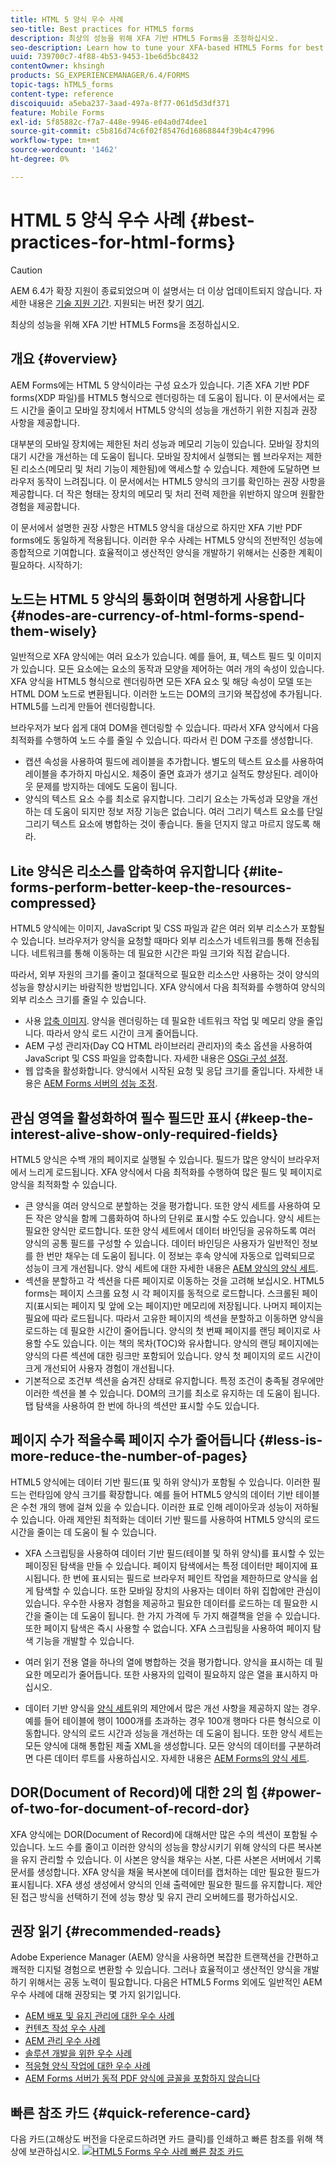 ```yaml
---
title: HTML 5 양식 우수 사례
seo-title: Best practices for HTML5 forms
description: 최상의 성능을 위해 XFA 기반 HTML5 Forms을 조정하십시오.
seo-description: Learn how to tune your XFA-based HTML5 Forms for best performance.
uuid: 739700c7-4f88-4b53-9453-1be6d5bc8432
contentOwner: khsingh
products: SG_EXPERIENCEMANAGER/6.4/FORMS
topic-tags: hTML5_forms
content-type: reference
discoiquuid: a5eba237-3aad-497a-8f77-061d5d3df371
feature: Mobile Forms
exl-id: 5f85882c-f7a7-448e-9946-e04a0d74dee1
source-git-commit: c5b816d74c6f02f85476d16868844f39b4c47996
workflow-type: tm+mt
source-wordcount: '1462'
ht-degree: 0%

---
```


# HTML 5 양식 우수 사례  {#best-practices-for-html-forms}

>[!CAUTION]
>
>AEM 6.4가 확장 지원이 종료되었으며 이 설명서는 더 이상 업데이트되지 않습니다. 자세한 내용은 [기술 지원 기간](https://helpx.adobe.com/kr/support/programs/eol-matrix.html). 지원되는 버전 찾기 [여기](https://experienceleague.adobe.com/docs/).

최상의 성능을 위해 XFA 기반 HTML5 Forms을 조정하십시오.

## 개요 {#overview}

AEM Forms에는 HTML 5 양식이라는 구성 요소가 있습니다. 기존 XFA 기반 PDF forms(XDP 파일)를 HTML5 형식으로 렌더링하는 데 도움이 됩니다. 이 문서에서는 로드 시간을 줄이고 모바일 장치에서 HTML5 양식의 성능을 개선하기 위한 지침과 권장 사항을 제공합니다.

대부분의 모바일 장치에는 제한된 처리 성능과 메모리 기능이 있습니다. 모바일 장치의 대기 시간을 개선하는 데 도움이 됩니다. 모바일 장치에서 실행되는 웹 브라우저는 제한된 리소스(메모리 및 처리 기능이 제한됨)에 액세스할 수 있습니다. 제한에 도달하면 브라우저 동작이 느려집니다. 이 문서에서는 HTML5 양식의 크기를 확인하는 권장 사항을 제공합니다. 더 작은 형태는 장치의 메모리 및 처리 전력 제한을 위반하지 않으며 원활한 경험을 제공합니다.

이 문서에서 설명한 권장 사항은 HTML5 양식을 대상으로 하지만 XFA 기반 PDF forms에도 동일하게 적용됩니다. 이러한 우수 사례는 HTML5 양식의 전반적인 성능에 종합적으로 기여합니다. 효율적이고 생산적인 양식을 개발하기 위해서는 신중한 계획이 필요하다. 시작하기:

## 노드는 HTML 5 양식의 통화이며 현명하게 사용합니다 {#nodes-are-currency-of-html-forms-spend-them-wisely}

일반적으로 XFA 양식에는 여러 요소가 있습니다. 예를 들어, 표, 텍스트 필드 및 이미지가 있습니다. 모든 요소에는 요소의 동작과 모양을 제어하는 여러 개의 속성이 있습니다. XFA 양식을 HTML5 형식으로 렌더링하면 모든 XFA 요소 및 해당 속성이 모델 또는 HTML DOM 노드로 변환됩니다. 이러한 노드는 DOM의 크기와 복잡성에 추가됩니다. HTML5를 느리게 만들어 렌더링합니다.

브라우저가 보다 쉽게 대여 DOM을 렌더링할 수 있습니다. 따라서 XFA 양식에서 다음 최적화를 수행하여 노드 수를 줄일 수 있습니다. 따라서 린 DOM 구조를 생성합니다.

* 캡션 속성을 사용하여 필드에 레이블을 추가합니다. 별도의 텍스트 요소를 사용하여 레이블을 추가하지 마십시오. 체중이 줄면 효과가 생기고 실적도 향상된다. 레이아웃 문제를 방지하는 데에도 도움이 됩니다.
* 양식의 텍스트 요소 수를 최소로 유지합니다. 그리기 요소는 가독성과 모양을 개선하는 데 도움이 되지만 정보 저장 기능은 없습니다. 여러 그리기 텍스트 요소를 단일 그리기 텍스트 요소에 병합하는 것이 좋습니다. 돌을 던지지 않고 마르지 않도록 해라.

## Lite 양식은 리소스를 압축하여 유지합니다 {#lite-forms-perform-better-keep-the-resources-compressed}

HTML5 양식에는 이미지, JavaScript 및 CSS 파일과 같은 여러 외부 리소스가 포함될 수 있습니다. 브라우저가 양식을 요청할 때마다 외부 리소스가 네트워크를 통해 전송됩니다. 네트워크를 통해 이동하는 데 필요한 시간은 파일 크기와 직접 같습니다.

따라서, 외부 자원의 크기를 줄이고 절대적으로 필요한 리소스만 사용하는 것이 양식의 성능을 향상시키는 바람직한 방법입니다. XFA 양식에서 다음 최적화를 수행하여 양식의 외부 리소스 크기를 줄일 수 있습니다.

* 사용 [압축 이미지](/help/assets/best-practices-for-optimizing-the-quality-of-your-images.md). 양식을 렌더링하는 데 필요한 네트워크 작업 및 메모리 양을 줄입니다. 따라서 양식 로드 시간이 크게 줄어듭니다.
* AEM 구성 관리자(Day CQ HTML 라이브러리 관리자)의 축소 옵션을 사용하여 JavaScript 및 CSS 파일을 압축합니다. 자세한 내용은 [OSGi 구성 설정](/help/sites-deploying/osgi-configuration-settings.md).
* 웹 압축을 활성화합니다. 양식에서 시작된 요청 및 응답 크기를 줄입니다. 자세한 내용은 [AEM Forms 서버의 성능 조정](https://helpx.adobe.com/aem-forms/6-3/performance-tuning-aem-forms.html).

## 관심 영역을 활성화하여 필수 필드만 표시  {#keep-the-interest-alive-show-only-required-fields}

HTML5 양식은 수백 개의 페이지로 실행될 수 있습니다. 필드가 많은 양식이 브라우저에서 느리게 로드됩니다. XFA 양식에서 다음 최적화를 수행하여 많은 필드 및 페이지로 양식을 최적화할 수 있습니다.

* 큰 양식을 여러 양식으로 분할하는 것을 평가합니다. 또한 양식 세트를 사용하여 모든 작은 양식을 함께 그룹화하여 하나의 단위로 표시할 수도 있습니다. 양식 세트는 필요한 양식만 로드합니다. 또한 양식 세트에서 데이터 바인딩을 공유하도록 여러 양식의 공통 필드를 구성할 수 있습니다. 데이터 바인딩은 사용자가 일반적인 정보를 한 번만 채우는 데 도움이 됩니다. 이 정보는 후속 양식에 자동으로 입력되므로 성능이 크게 개선됩니다. 양식 세트에 대한 자세한 내용은 [AEM 양식의 양식 세트](https://helpx.adobe.com/aem-forms/6-3/formset-in-aem-forms.html).
* 섹션을 분할하고 각 섹션을 다른 페이지로 이동하는 것을 고려해 보십시오. HTML5 forms는 페이지 스크롤 요청 시 각 페이지를 동적으로 로드합니다. 스크롤된 페이지(표시되는 페이지 및 앞에 오는 페이지)만 메모리에 저장됩니다. 나머지 페이지는 필요에 따라 로드됩니다. 따라서 고유한 페이지의 섹션을 분할하고 이동하면 양식을 로드하는 데 필요한 시간이 줄어듭니다. 양식의 첫 번째 페이지를 랜딩 페이지로 사용할 수도 있습니다. 이는 책의 목차(TOC)와 유사합니다. 양식의 랜딩 페이지에는 양식의 다른 섹션에 대한 링크만 포함되어 있습니다. 양식 첫 페이지의 로드 시간이 크게 개선되어 사용자 경험이 개선됩니다.
* 기본적으로 조건부 섹션을 숨겨진 상태로 유지합니다. 특정 조건이 충족될 경우에만 이러한 섹션을 볼 수 있습니다. DOM의 크기를 최소로 유지하는 데 도움이 됩니다. 탭 탐색을 사용하여 한 번에 하나의 섹션만 표시할 수도 있습니다.

## 페이지 수가 적을수록 페이지 수가 줄어듭니다 {#less-is-more-reduce-the-number-of-pages}

HTML5 양식에는 데이터 기반 필드(표 및 하위 양식)가 포함될 수 있습니다. 이러한 필드는 런타임에 양식 크기를 확장합니다. 예를 들어 HTML5 양식의 데이터 기반 테이블은 수천 개의 행에 걸쳐 있을 수 있습니다. 이러한 표로 인해 레이아웃과 성능이 저하될 수 있습니다. 아래 제안된 최적화는 데이터 기반 필드를 사용하여 HTML5 양식의 로드 시간을 줄이는 데 도움이 될 수 있습니다.

* XFA 스크립팅을 사용하여 데이터 기반 필드(테이블 및 하위 양식)를 표시할 수 있는 페이징된 탐색을 만들 수 있습니다. 페이지 탐색에서는 특정 데이터만 페이지에 표시됩니다. 한 번에 표시되는 필드로 브라우저 페인트 작업을 제한하므로 양식을 쉽게 탐색할 수 있습니다. 또한 모바일 장치의 사용자는 데이터 하위 집합에만 관심이 있습니다. 우수한 사용자 경험을 제공하고 필요한 데이터를 로드하는 데 필요한 시간을 줄이는 데 도움이 됩니다. 한 가지 가격에 두 가지 해결책을 얻을 수 있습니다.  또한 페이지 탐색은 즉시 사용할 수 없습니다. XFA 스크립팅을 사용하여 페이지 탐색 기능을 개발할 수 있습니다.

* 여러 읽기 전용 열을 하나의 열에 병합하는 것을 평가합니다. 양식을 표시하는 데 필요한 메모리가 줄어듭니다. 또한 사용자의 입력이 필요하지 않은 열을 표시하지 마십시오.
* 데이터 기반 양식을 [양식 세트](https://helpx.adobe.com/aem-forms/6-3/formset-in-aem-forms.html)위의 제안에서 많은 개선 사항을 제공하지 않는 경우. 예를 들어 테이블에 행이 1000개를 초과하는 경우 100개 행마다 다른 형식으로 이동합니다. 양식의 로드 시간과 성능을 개선하는 데 도움이 됩니다.  또한 양식 세트는 모든 양식에 대해 통합된 제출 XML을 생성합니다. 모든 양식의 데이터를 구분하려면 다른 데이터 루트를 사용하십시오. 자세한 내용은 [AEM Forms의 양식 세트](https://helpx.adobe.com/aem-forms/6-3/formset-in-aem-forms.html).

## DOR(Document of Record)에 대한 2의 힘 {#power-of-two-for-document-of-record-dor}

XFA 양식에는 DOR(Document of Record)에 대해서만 많은 수의 섹션이 포함될 수 있습니다. 노드 수를 줄이고 이러한 양식의 성능을 향상시키기 위해 양식의 다른 복사본을 유지 관리할 수 있습니다. 이 사본은 양식을 채우는 사본, 다른 사본은 서버에서 기록 문서를 생성합니다. XFA 양식을 채울 복사본에 데이터를 캡처하는 데만 필요한 필드가 표시됩니다. XFA 생성 생성에서 양식의 인쇄 출력에만 필요한 필드를 유지합니다. 제안된 접근 방식을 선택하기 전에 성능 향상 및 유지 관리 오버헤드를 평가하십시오.

## 권장 읽기  {#recommended-reads}

Adobe Experience Manager (AEM) 양식을 사용하면 복잡한 트랜잭션을 간편하고 쾌적한 디지털 경험으로 변환할 수 있습니다. 그러나 효율적이고 생산적인 양식을 개발하기 위해서는 공동 노력이 필요합니다. 다음은 HTML5 Forms 외에도 일반적인 AEM 우수 사례에 대해 권장되는 몇 가지 읽기입니다.

* [AEM 배포 및 유지 관리에 대한 우수 사례](/help/sites-deploying/best-practices.md)
* [컨텐츠 작성 우수 사례](/help/sites-authoring/best-practices.md)
* [AEM 관리 우수 사례](/help/sites-administering/administer-best-practices.md)
* [솔루션 개발을 위한 우수 사례](/help/sites-developing/best-practices.md)
* [적응형 양식 작업에 대한 우수 사례](/help/forms/using/adaptive-forms-best-practices.md)
* [AEM Forms 서버가 동적 PDF 양식에 글꼴을 포함하지 않습니다](https://helpx.adobe.com/aem-forms/kb/aem-forms-server-does-not-embed-fonts-to-dynamic-pdf-form.html)

## 빠른 참조 카드 {#quick-reference-card}

다음 카드(고해상도 버전을 다운로드하려면 카드 클릭)를 인쇄하고 빠른 참조를 위해 책상에 보관하십시오.
[ ![HTML5 Forms 우수 사례 빠른 참조 카드](do-not-localize/best-practices_reference_card.png)](assets/html5_forms_best_practices_reference_card.pdf)

